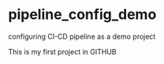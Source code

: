 # pipeline_config_demo
configuring CI-CD pipeline as a demo project

This is my first project in GITHUB
